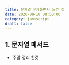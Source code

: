 ```yaml
---
title: 문자열 문제풀면서 느낀 것
date: 2020-09-10 08:50:00
category: javascript
draft: false
---
```


## 1. 문자열 메서드

- 주말 정리 할것
